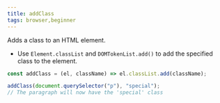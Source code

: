 ```yaml
---
title: addClass
tags: browser,beginner
---
```


Adds a class to an HTML element.

- Use `Element.classList` and `DOMTokenList.add()` to add the specified class to the element.

```js
const addClass = (el, className) => el.classList.add(className);
```

```js
addClass(document.querySelector("p"), "special");
// The paragraph will now have the 'special' class
```
